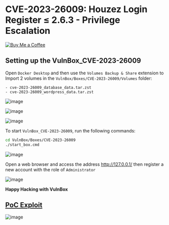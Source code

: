 # CVE-2023-26009: Houzez Login Register ≤ 2.6.3 - Privilege Escalation
[![Buy Me a Coffee](https://www.buymeacoffee.com/assets/img/custom_images/orange_img.png)](https://www.buymeacoffee.com/truocphan)

## Setting up the VulnBox_CVE-2023-26009
Open `Docker Desktop` and then use the `Volumes Backup & Share` extension to Import 2 volumes in the `VulnBox/Boxes/CVE-2023-26009/Volumes` folder:
```
- cve-2023-26009_database_data.tar.zst
- cve-2023-26009_wordpress_data.tar.zst
```

![image](https://user-images.githubusercontent.com/57470560/234829352-4b3259f1-24e8-4662-8e42-da8a54c49a9a.png)

![image](https://user-images.githubusercontent.com/57470560/234829615-6288ffce-c33d-40c8-ac2a-81ee3e68590a.png)

![image](https://user-images.githubusercontent.com/57470560/234829712-e9b480ff-9653-4edd-97d9-c57cee647a71.png)

To start `VulnBox_CVE-2023-26009`, run the following commands:
```bash
cd VulnBox/Boxes/CVE-2023-26009
./start_box.cmd
```

![image](https://user-images.githubusercontent.com/57470560/234830568-8047d391-17fd-4060-a1f7-9276beadd1f8.png)

Open a web browser and access the address http://127.0.0.1/ then register a new account with the role of `Administrator`

![image](https://user-images.githubusercontent.com/57470560/234831205-14266b5b-d3e9-47cd-a0a8-3e607279358f.png)

**Happy Hacking with VulnBox**

## [PoC Exploit](https://github.com/truocphan/VulnBox/tree/main#proof-of-concept-channel)

![image](https://user-images.githubusercontent.com/57470560/234812148-98397ea3-6685-4932-a7b3-0c226360563a.png)
